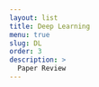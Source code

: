 ```yaml
---
layout: list
title: Deep Learning
menu: true
slug: DL
order: 3
description: >
  Paper Review
---
```


